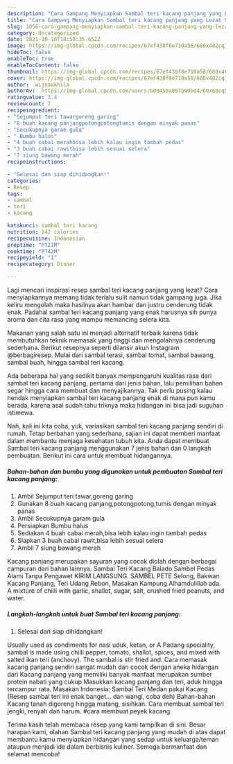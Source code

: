 ```yaml
---
description: "Cara Gampang Menyiapkan Sambal teri kacang panjang yang Lezat Sekali"
title: "Cara Gampang Menyiapkan Sambal teri kacang panjang yang Lezat Sekali"
slug: 1056-cara-gampang-menyiapkan-sambal-teri-kacang-panjang-yang-lezat-sekali
category: Uncategorized
date: 2021-10-10T18:50:35.652Z
image: https://img-global.cpcdn.com/recipes/67ef438f8e710a58/680x482cq70/sambal-teri-kacang-panjang-foto-resep-utama.jpg
hideToc: false
enableToc: true
enableTocContent: false
thumbnail: https://img-global.cpcdn.com/recipes/67ef438f8e710a58/680x482cq70/sambal-teri-kacang-panjang-foto-resep-utama.jpg
cover: https://img-global.cpcdn.com/recipes/67ef438f8e710a58/680x482cq70/sambal-teri-kacang-panjang-foto-resep-utama.jpg
author:  wijnaakhila
authorAv:  https://img-global.cpcdn.com/users/b00450a097b99bd4/60x60cq50/avatar.jpg
ratingvalue: 3.4
reviewcount: 7
recipeingredient:
- "Sejumput teri tawargoreng garing"
- "8 buah kacang panjangpotongpotongtumis dengan minyak panas"
- "Secukupnya garam gula"
- " Bumbu halus"
- "4 buah cabai merahbisa lebih kalau ingin tambah pedas"
- "3 buah cabai rawitbisa lebih sesuai selera"
- "7 siung bawang merah"
recipeinstructions:

- "Selesai dan siap dihidangkan!"
categories:
- Resep
tags:
- sambal
- teri
- kacang

katakunci: sambal teri kacang 
nutrition: 242 calories
recipecuisine: Indonesian
preptime: "PT21M"
cooktime: "PT42M"
recipeyield: "1"
recipecategory: Dinner

---
```



Lagi mencari inspirasi resep sambal teri kacang panjang yang lezat? Cara menyiapkannya memang tidak terlalu sulit namun tidak gampang juga. Jika keliru mengolah maka hasilnya akan hambar dan justru cenderung tidak enak. Padahal sambal teri kacang panjang yang enak harusnya sih punya aroma dan cita rasa yang mampu memancing selera kita.


Makanan yang salah satu ini menjadi alternatif terbaik karena tidak membutuhkan teknik memasak yang tinggi dan mengolahnya cenderung sederhana. Berikut resepnya seperti dilansir akun Instagram @berbagiresep. Mulai dari sambal terasi, sambal tomat, sambal bawang, sambal buah, hingga sambal teri kacang.

Ada beberapa hal yang sedikit banyak mempengaruhi kualitas rasa dari sambal teri kacang panjang, pertama dari jenis bahan, lalu pemilihan bahan segar hingga cara membuat dan menyajikannya. Tak perlu pusing kalau hendak menyiapkan sambal teri kacang panjang enak di mana pun kamu berada, karena asal sudah tahu triknya maka hidangan ini bisa jadi suguhan istimewa.


Nah, kali ini kita coba, yuk, variasikan sambal teri kacang panjang sendiri di rumah. Tetap berbahan yang sederhana, sajian ini dapat memberi manfaat dalam membantu menjaga kesehatan tubuh kita. Anda dapat membuat Sambal teri kacang panjang menggunakan 7 jenis bahan dan 0 langkah pembuatan. Berikut ini cara untuk membuat hidangannya.

<!--inarticleads1-->

##### Bahan-bahan dan bumbu yang digunakan untuk pembuatan Sambal teri kacang panjang:

1. Ambil Sejumput teri tawar,goreng garing
1. Gunakan 8 buah kacang panjang,potongpotong,tumis dengan minyak panas
1. Ambil Secukupnya garam gula
1. Persiapkan  Bumbu halus
1. Sediakan 4 buah cabai merah,bisa lebih kalau ingin tambah pedas
1. Siapkan 3 buah cabai rawit,bisa lebih sesuai selera
1. Ambil 7 siung bawang merah


Kacang panjang merupakan sayuran yang cocok diolah dengan berbagai campuran dari bahan lainnya. Sambal Teri Kacang Balado Sambel Pedas Alami Tanpa Pengawet KIRIM LANGSUNG. SAMBEL PETE Selong, Bakwan Kacang Panjang, Teri Udang Rebon, Masakan Kampung Alhamdulillah ada. A mixture of chilli with garlic, shallot, sugar, salt, crushed fried peanuts, and water. 

<!--inarticleads2-->

##### Langkah-langkah untuk buat Sambal teri kacang panjang:


1. Selesai dan siap dihidangkan!

Usually used as condiments for nasi uduk, ketan, or A Padang speciality, sambal is made using chilli pepper, tomato, shallot, spices, and mixed with salted ikan teri (anchovy). The sambal is stir fried and. Cara memasak kacang panjang sendiri sangat mudah dan cocok dengan aneka hidangan dari Kacang panjang yang memiliki banyak manfaat merupakan sumber protein nabati yang cukup Masukkan kacang panjang dan teri, aduk hingga tercampur rata. Masakan Indonesia: Sambal Teri Medan pakai Kacang (Resep sambal teri ini enak banget… dan wangi, coba deh) Bahan-bahan Kacang tanah digoreng hingga matang, sisihkan. Cara membuat sambal teri jengki, renyah dan harum. #cara membuat peyek kacang. 

Terima kasih telah membaca resep yang kami tampilkan di sini. Besar harapan kami, olahan Sambal teri kacang panjang yang mudah di atas dapat membantu kamu menyiapkan hidangan yang sedap untuk keluarga/teman ataupun menjadi ide dalam berbisnis kuliner. Semoga bermanfaat dan selamat mencoba!
